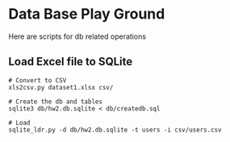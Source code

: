 # Data Base Play Ground
   Here are scripts for db related operations

## Load Excel file to SQLite
```
# Convert to CSV
xls2csv.py dataset1.xlsx csv/

# Create the db and tables
sqlite3 db/hw2.db.sqlite < db/createdb.sql

# Load
sqlite_ldr.py -d db/hw2.db.sqlite -t users -i csv/users.csv 

```
